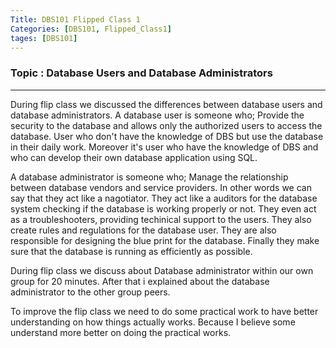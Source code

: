 ```yaml
---
Title: DBS101 Flipped Class 1
Categories: [DBS101, Flipped_Class1]
tages: [DBS101]
---
```


### Topic : Database Users and Database Administrators
---

During flip class we discussed the differences between database users and database administrators. A database user is someone who;
Provide the security to the database and allows only the authorized users to access the database. User who don't have the knowledge of DBS but use the database in their daily work. Moreover it's user who have the knowledge of DBS and who can develop their own database application using SQL.

A database administrator is someone who;
Manage the relationship between database vendors and service providers. In other words we can say that they act like a nagotiator. They act like a auditors for the database system checking if the database is working properly or not. They even act as a troubleshooters, providing techinical support to the users. They also create rules and regulations for the database user. They are also responsible for designing the blue print for the database. Finally they make sure that the database is running as efficiently as possible.

During flip class we discuss about Database administrator within our own group for 20 minutes. After that i explained about the database administrator to the other group peers.

To improve the flip class we need to do some practical work to have better understanding on how things actually works. Because I believe some understand more better on doing the practical works.
